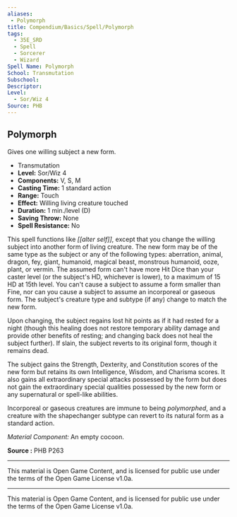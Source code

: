 ```yaml
---
aliases:
 - Polymorph
title: Compendium/Basics/Spell/Polymorph
tags: 
  - 35E_SRD
  - Spell
  - Sorcerer
  - Wizard
Spell Name: Polymorph
School: Transmutation
Subschool: 
Descriptor: 
Level:
  - Sor/Wiz 4
Source: PHB
---
```


## Polymorph

Gives one willing subject a new form.

*   Transmutation
*   **Level:** Sor/Wiz 4
*   **Components:** V, S, M
*   **Casting Time:** 1 standard action
*   **Range:** Touch
*   **Effect:** Willing living creature touched
*   **Duration:** 1 min./level (D)
*   **Saving Throw:** None
*   **Spell Resistance:** No

This spell functions like *[[alter self]]*, except that you change the willing subject into another form of living creature. The new form may be of the same type as the subject or any of the following types: aberration, animal, dragon, fey, giant, humanoid, magical beast, monstrous humanoid, ooze, plant, or vermin. The assumed form can't have more Hit Dice than your caster level (or the subject's HD, whichever is lower), to a maximum of 15 HD at 15th level. You can't cause a subject to assume a form smaller than Fine, nor can you cause a subject to assume an incorporeal or gaseous form. The subject's creature type and subtype (if any) change to match the new form.

Upon changing, the subject regains lost hit points as if it had rested for a night (though this healing does not restore temporary ability damage and provide other benefits of resting; and changing back does not heal the subject further). If slain, the subject reverts to its original form, though it remains dead.

The subject gains the Strength, Dexterity, and Constitution scores of the new form but retains its own Intelligence, Wisdom, and Charisma scores. It also gains all extraordinary special attacks possessed by the form but does not gain the extraordinary special qualities possessed by the new form or any supernatural or spell-like abilities.

Incorporeal or gaseous creatures are immune to being *polymorphed*, and a creature with the shapechanger subtype can revert to its natural form as a standard action.

*Material Component:* An empty cocoon.

**Source :** PHB P263

---

This material is Open Game Content, and is licensed for public use under  
the terms of the Open Game License v1.0a.

---

This material is Open Game Content, and is licensed for public use under the terms of the Open Game License v1.0a.
